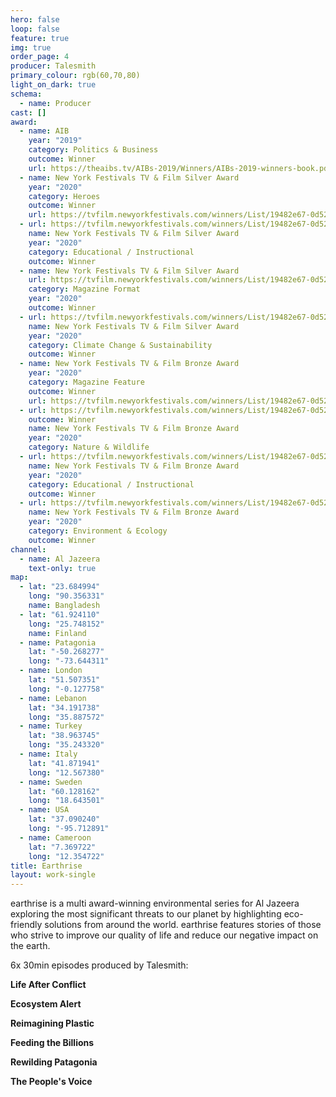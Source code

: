 ```yaml
---
hero: false
loop: false
feature: true
img: true
order_page: 4
producer: Talesmith
primary_colour: rgb(60,70,80)
light_on_dark: true
schema:
  - name: Producer
cast: []
award:
  - name: AIB
    year: "2019"
    category: Politics & Business
    outcome: Winner
    url: https://theaibs.tv/AIBs-2019/Winners/AIBs-2019-winners-book.pdf
  - name: New York Festivals TV & Film Silver Award
    year: "2020"
    category: Heroes
    outcome: Winner
    url: https://tvfilm.newyorkfestivals.com/winners/List/19482e67-0d52-455c-87f7-c83e453ed7a5
  - url: https://tvfilm.newyorkfestivals.com/winners/List/19482e67-0d52-455c-87f7-c83e453ed7a5
    name: New York Festivals TV & Film Silver Award
    year: "2020"
    category: Educational / Instructional
    outcome: Winner
  - name: New York Festivals TV & Film Silver Award
    url: https://tvfilm.newyorkfestivals.com/winners/List/19482e67-0d52-455c-87f7-c83e453ed7a5
    category: Magazine Format
    year: "2020"
    outcome: Winner
  - url: https://tvfilm.newyorkfestivals.com/winners/List/19482e67-0d52-455c-87f7-c83e453ed7a5
    name: New York Festivals TV & Film Silver Award
    year: "2020"
    category: Climate Change & Sustainability
    outcome: Winner
  - name: New York Festivals TV & Film Bronze Award
    year: "2020"
    category: Magazine Feature
    outcome: Winner
    url: https://tvfilm.newyorkfestivals.com/winners/List/19482e67-0d52-455c-87f7-c83e453ed7a5
  - url: https://tvfilm.newyorkfestivals.com/winners/List/19482e67-0d52-455c-87f7-c83e453ed7a5
    outcome: Winner
    name: New York Festivals TV & Film Bronze Award
    year: "2020"
    category: Nature & Wildlife
  - url: https://tvfilm.newyorkfestivals.com/winners/List/19482e67-0d52-455c-87f7-c83e453ed7a5
    name: New York Festivals TV & Film Bronze Award
    year: "2020"
    category: Educational / Instructional
    outcome: Winner
  - url: https://tvfilm.newyorkfestivals.com/winners/List/19482e67-0d52-455c-87f7-c83e453ed7a5
    name: New York Festivals TV & Film Bronze Award
    year: "2020"
    category: Environment & Ecology
    outcome: Winner
channel:
  - name: Al Jazeera
    text-only: true
map:
  - lat: "23.684994"
    long: "90.356331"
    name: Bangladesh
  - lat: "61.924110"
    long: "25.748152"
    name: Finland
  - name: Patagonia
    lat: "-50.268277"
    long: "-73.644311"
  - name: London
    lat: "51.507351"
    long: "-0.127758"
  - name: Lebanon
    lat: "34.191738"
    long: "35.887572"
  - name: Turkey
    lat: "38.963745"
    long: "35.243320"
  - name: Italy
    lat: "41.871941"
    long: "12.567380"
  - name: Sweden
    lat: "60.128162"
    long: "18.643501"
  - name: USA
    lat: "37.090240"
    long: "-95.712891"
  - name: Cameroon
    lat: "7.369722"
    long: "12.354722"
title: Earthrise
layout: work-single
---
```

earthrise is a multi award-winning environmental series for Al Jazeera exploring the most significant threats to our planet by highlighting eco-friendly solutions from around the world. earthrise features stories of those who strive to improve our quality of life and reduce our negative impact on the earth. 

6x 30min episodes produced by Talesmith:

**Life After Conflict**

**Ecosystem Alert**

**Reimagining Plastic** 

**Feeding the Billions**

**Rewilding Patagonia** 

**The People's Voice**